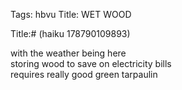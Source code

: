 Tags: hbvu
Title: WET WOOD
  
Title:# (haiku 178790109893)  
  
with the weather being here  
storing wood to save on electricity bills  
requires really good green tarpaulin  
